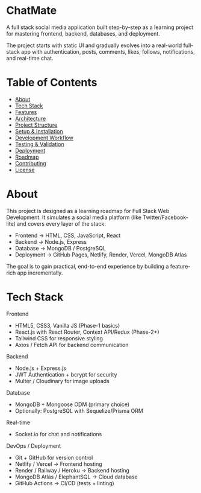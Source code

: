 # ChatMate

A full stack social media application built step-by-step as a learning project for mastering frontend, backend, databases, and deployment.

The project starts with static UI and gradually evolves into a real-world full-stack app with authentication, posts, comments, likes, follows, notifications, and real-time chat.

# Table of Contents

- [About](#About)
- [Tech Stack](#TechStack)
- [Features](#Features)
- [Architecture](#Architecture)
- [Project Structure](#ProjectStructure)
- [Setup & Installation](#Setup&Installation)
- [Development Workflow](#DevelopmentWorkflow)
- [Testing & Validation](#Testing&Validation)
- [Deployment](#Deployment)
- [Roadmap](#Roadmap)
- [Contributing](#Contributing)
- [License](#License)

# About

This project is designed as a learning roadmap for Full Stack Web Development.
It simulates a social media platform (like Twitter/Facebook-lite) and covers every layer of the stack:

- Frontend → HTML, CSS, JavaScript, React
- Backend → Node.js, Express
- Database → MongoDB / PostgreSQL
- Deployment → GitHub Pages, Netlify, Render, Vercel, MongoDB Atlas

The goal is to gain practical, end-to-end experience by building a feature-rich app incrementally.

# Tech Stack
Frontend

- HTML5, CSS3, Vanilla JS (Phase-1 basics)
- React.js with React Router, Context API/Redux (Phase-2+)
- Tailwind CSS for responsive styling
- Axios / Fetch API for backend communication

Backend

- Node.js + Express.js
- JWT Authentication + bcrypt for security
- Multer / Cloudinary for image uploads

Database

- MongoDB + Mongoose ODM (primary choice)
- Optionally: PostgreSQL with Sequelize/Prisma ORM

Real-time

- Socket.io for chat and notifications

DevOps / Deployment

- Git + GitHub for version control
- Netlify / Vercel → Frontend hosting
- Render / Railway / Heroku → Backend hosting
- MongoDB Atlas / ElephantSQL → Cloud database
- GitHub Actions → CI/CD (tests + linting)
